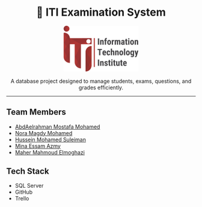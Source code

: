 <h1 align="center">📝 ITI Examination System</h1>
<p align="center">

<p align="center">
  <img src="assets/ITI.png" alt="ITI Logo" width="200"/>
</p>

<p align="center">
  A database project designed to manage students, exams, questions, and grades efficiently.
</p>

---

## Team Members
- [AbdAelrahman Mostafa Mohamed](https://github.com/Abdo71d)
- [Nora Magdy Mohamed](https://github.com/noramagdy)
- [Hussein Mohamed Suleiman](https://github.com/husseinmohamed7)
- [Mina Essam Azmy](https://github.com/minaessam95)
- [Maher Mahmoud Elmoghazi](https://github.com/maher.dataconsult)


## Tech Stack
- SQL Server
- GitHub
- Trello
